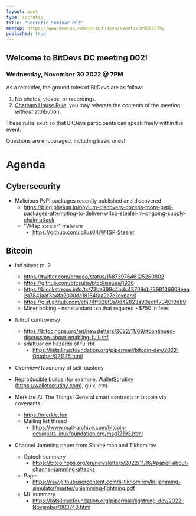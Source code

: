 ```yaml
---
layout: post
type: socratic
title: "Socratic Seminar 002"
meetup: https://www.meetup.com/dc-bit-devs/events/289566579/
published: true
---
```


## Welcome to BitDevs DC meeting 002!

### Wednesday, November 30 2022 @ 7PM

As a reminder, the ground rules of BitDevs are as follow:

1. No photos, videos, or recordings.
2. [Chatham House Rule](https://en.wikipedia.org/wiki/Chatham_House_Rule): you may
   reiterate the contents of the meeting *without* attribution.


These rules exist so that BitDevs participants can speak freely
within the event.

Questions are encouraged, including basic ones!

# Agenda

## Cybersecurity

- Malicious PyPI packages recently published and discovered
  - <https://blog.phylum.io/phylum-discovers-dozens-more-pypi-packages-attempting-to-deliver-w4sp-stealer-in-ongoing-supply-chain-attack>
   - "W4sp stealer" malware
     - <https://github.com/loTus04/W4SP-Stealer>

## Bitcoin

- lnd slayer pt. 2
  - <https://twitter.com/brqgoo/status/1587397646125260802>
  - <https://github.com/btcsuite/btcd/issues/1906>
  - <https://blockstream.info/tx/73be398c4bdc43709db7398106609eea2a7841aaf3a4fa2000dc18184faa2a7e?expand>
  - <https://gist.github.com/chjj/4ff628f3a0d42823a90edf47340f0db9>
  - Miner bribing - nonstandard txn that required ~$750 in fees

- fullrbf controversy
  - <https://bitcoinops.org/en/newsletters/2022/11/09/#continued-discussion-about-enabling-full-rbf>
  - sdaftuar on hazards of fullrbf
    - <https://lists.linuxfoundation.org/pipermail/bitcoin-dev/2022-October/021135.html>

- Overview/Taxonomy of self-custody

- Reproducible builds (for example: WalletScrutiny (<https://walletscrutiny.com>), guix, etc)

- Merklize All The Things! General smart contracts in bitcoin via covenants
  - <https://merkle.fun>
  - Mailing list thread
    - <https://www.mail-archive.com/bitcoin-dev@lists.linuxfoundation.org/msg12193.html>

- Channel Jamming paper from Shikhelman and Tikhomirov
  - Optech summary
    - <https://bitcoinops.org/en/newsletters/2022/11/16/#paper-about-channel-jamming-attacks>
  - Paper
    - <https://raw.githubusercontent.com/s-tikhomirov/ln-jamming-simulator/master/unjamming-lightning.pdf>
  - ML summary
    - <https://lists.linuxfoundation.org/pipermail/lightning-dev/2022-November/003740.html>
